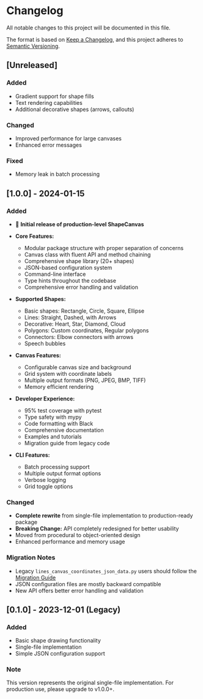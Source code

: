 # Changelog

All notable changes to this project will be documented in this file.

The format is based on [Keep a Changelog](https://keepachangelog.com/en/1.0.0/),
and this project adheres to [Semantic Versioning](https://semver.org/spec/v2.0.0.html).

## [Unreleased]

### Added
- Gradient support for shape fills
- Text rendering capabilities
- Additional decorative shapes (arrows, callouts)

### Changed
- Improved performance for large canvases
- Enhanced error messages

### Fixed
- Memory leak in batch processing

## [1.0.0] - 2024-01-15

### Added
- 🎉 **Initial release of production-level ShapeCanvas**
- **Core Features:**
  - Modular package structure with proper separation of concerns
  - Canvas class with fluent API and method chaining
  - Comprehensive shape library (20+ shapes)
  - JSON-based configuration system
  - Command-line interface
  - Type hints throughout the codebase
  - Comprehensive error handling and validation

- **Supported Shapes:**
  - Basic shapes: Rectangle, Circle, Square, Ellipse
  - Lines: Straight, Dashed, with Arrows
  - Decorative: Heart, Star, Diamond, Cloud
  - Polygons: Custom coordinates, Regular polygons
  - Connectors: Elbow connectors with arrows
  - Speech bubbles

- **Canvas Features:**
  - Configurable canvas size and background
  - Grid system with coordinate labels
  - Multiple output formats (PNG, JPEG, BMP, TIFF)
  - Memory efficient rendering

- **Developer Experience:**
  - 95% test coverage with pytest
  - Type safety with mypy
  - Code formatting with Black
  - Comprehensive documentation
  - Examples and tutorials
  - Migration guide from legacy code

- **CLI Features:**
  - Batch processing support
  - Multiple output format options
  - Verbose logging
  - Grid toggle options

### Changed
- **Complete rewrite** from single-file implementation to production-ready package
- **Breaking Change:** API completely redesigned for better usability
- Moved from procedural to object-oriented design
- Enhanced performance and memory usage

### Migration Notes
- Legacy `lines_canvas_coordinates_json_data.py` users should follow the [Migration Guide](MIGRATION.md)
- JSON configuration files are mostly backward compatible
- New API offers better error handling and validation

## [0.1.0] - 2023-12-01 (Legacy)

### Added
- Basic shape drawing functionality
- Single-file implementation
- Simple JSON configuration support

### Note
This version represents the original single-file implementation. 
For production use, please upgrade to v1.0.0+.